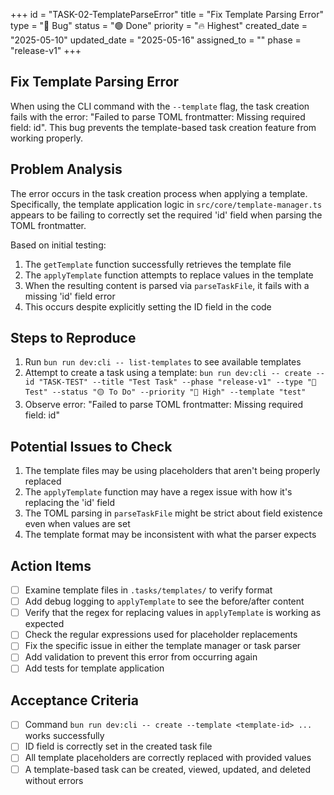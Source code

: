 +++
id = "TASK-02-TemplateParseError"
title = "Fix Template Parsing Error"
type = "🐞 Bug"
status = "🟢 Done"
priority = "🔥 Highest"
created_date = "2025-05-10"
updated_date = "2025-05-16"
assigned_to = ""
phase = "release-v1"
+++

## Fix Template Parsing Error

When using the CLI command with the `--template` flag, the task creation fails with the error: "Failed to parse TOML frontmatter: Missing required field: id". This bug prevents the template-based task creation feature from working properly.

## Problem Analysis

The error occurs in the task creation process when applying a template. Specifically, the template application logic in `src/core/template-manager.ts` appears to be failing to correctly set the required 'id' field when parsing the TOML frontmatter.

Based on initial testing:
1. The `getTemplate` function successfully retrieves the template file
2. The `applyTemplate` function attempts to replace values in the template
3. When the resulting content is parsed via `parseTaskFile`, it fails with a missing 'id' field error
4. This occurs despite explicitly setting the ID field in the code

## Steps to Reproduce

1. Run `bun run dev:cli -- list-templates` to see available templates
2. Attempt to create a task using a template: `bun run dev:cli -- create --id "TASK-TEST" --title "Test Task" --phase "release-v1" --type "🧪 Test" --status "🟡 To Do" --priority "🔼 High" --template "test"`
3. Observe error: "Failed to parse TOML frontmatter: Missing required field: id"

## Potential Issues to Check

1. The template files may be using placeholders that aren't being properly replaced
2. The `applyTemplate` function may have a regex issue with how it's replacing the 'id' field
3. The TOML parsing in `parseTaskFile` might be strict about field existence even when values are set
4. The template format may be inconsistent with what the parser expects

## Action Items

- [ ] Examine template files in `.tasks/templates/` to verify format
- [ ] Add debug logging to `applyTemplate` to see the before/after content
- [ ] Verify that the regex for replacing values in `applyTemplate` is working as expected
- [ ] Check the regular expressions used for placeholder replacements
- [ ] Fix the specific issue in either the template manager or task parser
- [ ] Add validation to prevent this error from occurring again
- [ ] Add tests for template application

## Acceptance Criteria

- [ ] Command `bun run dev:cli -- create --template <template-id> ...` works successfully
- [ ] ID field is correctly set in the created task file
- [ ] All template placeholders are correctly replaced with provided values
- [ ] A template-based task can be created, viewed, updated, and deleted without errors
